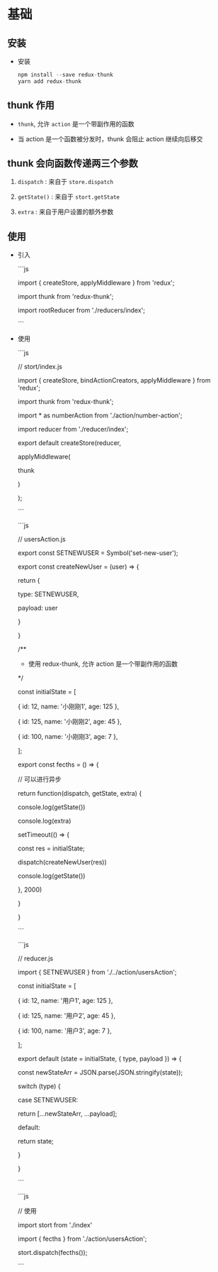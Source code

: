 # 基础

## 安装

  - 安装

    ```js
    npm install --save redux-thunk
    yarn add redux-thunk
    ```

## thunk 作用

  - `thunk`, 允许 `action` 是一个带副作用的函数

  - 当 action 是一个函数被分发时，thunk 会阻止 action 继续向后移交

## thunk 会向函数传递两三个参数

1.  `dispatch` : 来自于 `store.dispatch`

2.  `getState()` : 来自于 `stort.getState`

3.  `extra` : 来自于用户设置的额外参数

## 使用

  - 引入

    \`\`\`js

    import { createStore, applyMiddleware } from 'redux';

    import thunk from 'redux-thunk';

    import rootReducer from './reducers/index';

    \`\`\`

  - 使用

    \`\`\`js

    // stort/index.js

    import { createStore, bindActionCreators, applyMiddleware } from 'redux';

    import thunk from 'redux-thunk';

    import \* as numberAction from './action/number-action';

    import reducer from './reducer/index';

    export default createStore(reducer,

    applyMiddleware(

    thunk

    )

    );

    \`\`\`

    \`\`\`js

    // usersAction.js

    export const SETNEWUSER = Symbol('set-new-user');

    export const createNewUser = (user) => {

    return {

    type: SETNEWUSER,

    payload: user

    }

    }

    /\*\*

      - 使用 redux-thunk, 允许 action 是一个带副作用的函数

    \*/

    const initialState = \[

    { id: 12, name: '小刚刚1', age: 125 },

    { id: 125, name: '小刚刚2', age: 45 },

    { id: 100, name: '小刚刚3', age: 7 },

    ];

    export const fecths = () => {

    // 可以进行异步

    return function(dispatch, getState, extra) {

    console.log(getState())

    console.log(extra)

    setTimeout(() => {

    const res = initialState;

    dispatch(createNewUser(res))

    console.log(getState())

    }, 2000)

    }

    }

    \`\`\`

    \`\`\`js

    // reducer.js

    import { SETNEWUSER } from './../action/usersAction';

    const initialState = \[

    { id: 12, name: '用户1', age: 125 },

    { id: 125, name: '用户2', age: 45 },

    { id: 100, name: '用户3', age: 7 },

    ];

    export default (state = initialState, { type, payload }) => {

    const newStateArr = JSON.parse(JSON.stringify(state));

    switch (type) {

    case SETNEWUSER:

    return \[...newStateArr, ...payload];

    default:

    return state;

    }

    }

    \`\`\`

    \`\`\`js

    // 使用

    import stort from './index'

    import { fecths } from './action/usersAction';

    stort.dispatch(fecths());

    \`\`\`

